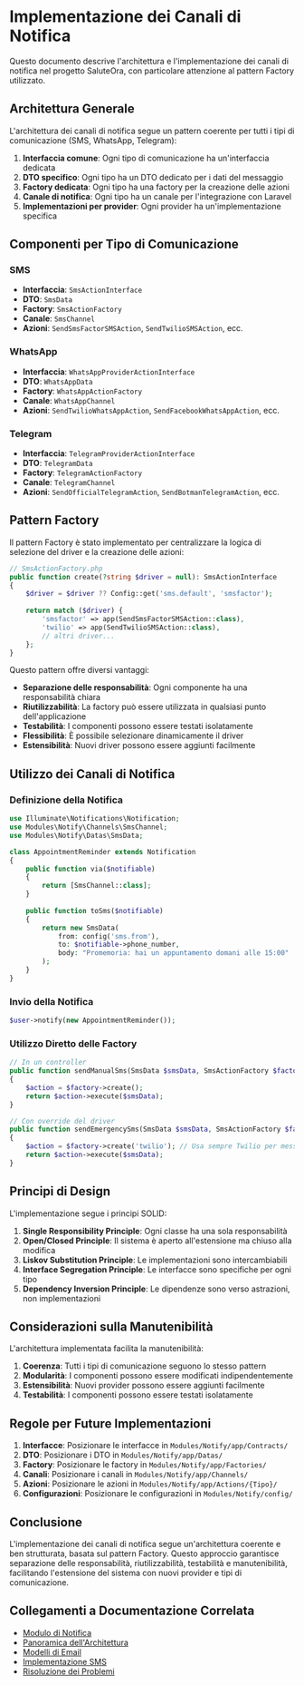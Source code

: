 # Implementazione dei Canali di Notifica 

Questo documento descrive l'architettura e l'implementazione dei canali di notifica nel progetto SaluteOra, con particolare attenzione al pattern Factory utilizzato.

## Architettura Generale

L'architettura dei canali di notifica segue un pattern coerente per tutti i tipi di comunicazione (SMS, WhatsApp, Telegram):

1. **Interfaccia comune**: Ogni tipo di comunicazione ha un'interfaccia dedicata
2. **DTO specifico**: Ogni tipo ha un DTO dedicato per i dati del messaggio
3. **Factory dedicata**: Ogni tipo ha una factory per la creazione delle azioni
4. **Canale di notifica**: Ogni tipo ha un canale per l'integrazione con Laravel
5. **Implementazioni per provider**: Ogni provider ha un'implementazione specifica

## Componenti per Tipo di Comunicazione

### SMS

- **Interfaccia**: `SmsActionInterface`
- **DTO**: `SmsData`
- **Factory**: `SmsActionFactory`
- **Canale**: `SmsChannel`
- **Azioni**: `SendSmsFactorSMSAction`, `SendTwilioSMSAction`, ecc.

### WhatsApp

- **Interfaccia**: `WhatsAppProviderActionInterface`
- **DTO**: `WhatsAppData`
- **Factory**: `WhatsAppActionFactory`
- **Canale**: `WhatsAppChannel`
- **Azioni**: `SendTwilioWhatsAppAction`, `SendFacebookWhatsAppAction`, ecc.

### Telegram

- **Interfaccia**: `TelegramProviderActionInterface`
- **DTO**: `TelegramData`
- **Factory**: `TelegramActionFactory`
- **Canale**: `TelegramChannel`
- **Azioni**: `SendOfficialTelegramAction`, `SendBotmanTelegramAction`, ecc.

## Pattern Factory

Il pattern Factory è stato implementato per centralizzare la logica di selezione del driver e la creazione delle azioni:

```php
// SmsActionFactory.php
public function create(?string $driver = null): SmsActionInterface
{
    $driver = $driver ?? Config::get('sms.default', 'smsfactor');
    
    return match ($driver) {
        'smsfactor' => app(SendSmsFactorSMSAction::class),
        'twilio' => app(SendTwilioSMSAction::class),
        // altri driver...
    };
}
```

Questo pattern offre diversi vantaggi:
- **Separazione delle responsabilità**: Ogni componente ha una responsabilità chiara
- **Riutilizzabilità**: La factory può essere utilizzata in qualsiasi punto dell'applicazione
- **Testabilità**: I componenti possono essere testati isolatamente
- **Flessibilità**: È possibile selezionare dinamicamente il driver
- **Estensibilità**: Nuovi driver possono essere aggiunti facilmente

## Utilizzo dei Canali di Notifica

### Definizione della Notifica

```php
use Illuminate\Notifications\Notification;
use Modules\Notify\Channels\SmsChannel;
use Modules\Notify\Datas\SmsData;

class AppointmentReminder extends Notification
{
    public function via($notifiable)
    {
        return [SmsChannel::class];
    }
    
    public function toSms($notifiable)
    {
        return new SmsData(
            from: config('sms.from'),
            to: $notifiable->phone_number,
            body: "Promemoria: hai un appuntamento domani alle 15:00"
        );
    }
}
```

### Invio della Notifica

```php
$user->notify(new AppointmentReminder());
```

### Utilizzo Diretto delle Factory

```php
// In un controller
public function sendManualSms(SmsData $smsData, SmsActionFactory $factory)
{
    $action = $factory->create();
    return $action->execute($smsData);
}

// Con override del driver
public function sendEmergencySms(SmsData $smsData, SmsActionFactory $factory)
{
    $action = $factory->create('twilio'); // Usa sempre Twilio per messaggi urgenti
    return $action->execute($smsData);
}
```

## Principi di Design

L'implementazione segue i principi SOLID:

1. **Single Responsibility Principle**: Ogni classe ha una sola responsabilità
2. **Open/Closed Principle**: Il sistema è aperto all'estensione ma chiuso alla modifica
3. **Liskov Substitution Principle**: Le implementazioni sono intercambiabili
4. **Interface Segregation Principle**: Le interfacce sono specifiche per ogni tipo
5. **Dependency Inversion Principle**: Le dipendenze sono verso astrazioni, non implementazioni

## Considerazioni sulla Manutenibilità

L'architettura implementata facilita la manutenibilità:

1. **Coerenza**: Tutti i tipi di comunicazione seguono lo stesso pattern
2. **Modularità**: I componenti possono essere modificati indipendentemente
3. **Estensibilità**: Nuovi provider possono essere aggiunti facilmente
4. **Testabilità**: I componenti possono essere testati isolatamente

## Regole per Future Implementazioni

1. **Interfacce**: Posizionare le interfacce in `Modules/Notify/app/Contracts/`
2. **DTO**: Posizionare i DTO in `Modules/Notify/app/Datas/`
3. **Factory**: Posizionare le factory in `Modules/Notify/app/Factories/`
4. **Canali**: Posizionare i canali in `Modules/Notify/app/Channels/`
5. **Azioni**: Posizionare le azioni in `Modules/Notify/app/Actions/{Tipo}/`
6. **Configurazioni**: Posizionare le configurazioni in `Modules/Notify/config/`

## Conclusione

L'implementazione dei canali di notifica  segue un'architettura coerente e ben strutturata, basata sul pattern Factory. Questo approccio garantisce separazione delle responsabilità, riutilizzabilità, testabilità e manutenibilità, facilitando l'estensione del sistema con nuovi provider e tipi di comunicazione.


## Collegamenti a Documentazione Correlata
- [Modulo di Notifica](./INDEX.md)
- [Panoramica dell'Architettura](./ARCHITECTURE.md)
- [Modelli di Email](./EMAIL_TEMPLATES.md)
- [Implementazione SMS](./SMS_IMPLEMENTATION.md)
- [Risoluzione dei Problemi](./TROUBLESHOOTING.md)

